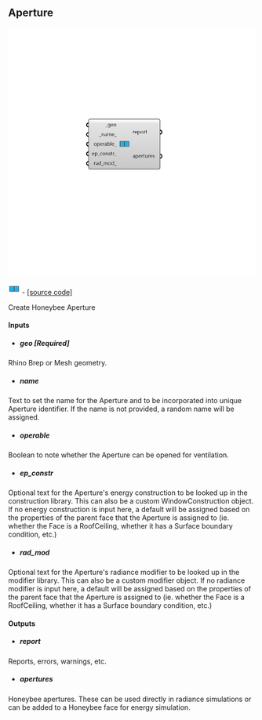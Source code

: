## Aperture

![](../../images/components/Aperture.png)

![](../../images/icons/Aperture.png) - [[source code]](https://github.com/ladybug-tools/honeybee-grasshopper-core/blob/master/ladybug_grasshopper/src//HB%20Aperture.py)


Create Honeybee Aperture 



#### Inputs
* ##### geo [Required]
Rhino Brep or Mesh geometry. 
* ##### name 
Text to set the name for the Aperture and to be incorporated into unique Aperture identifier. If the name is not provided, a random name will be assigned. 
* ##### operable 
Boolean to note whether the Aperture can be opened for ventilation. 
* ##### ep_constr 
Optional text for the Aperture's energy construction to be looked up in the construction library. This can also be a custom WindowConstruction object. If no energy construction is input here, a default will be assigned based on the properties of the parent face that the Aperture is assigned to (ie. whether the Face is a RoofCeiling, whether it has a Surface boundary condition, etc.) 
* ##### rad_mod 
Optional text for the Aperture's radiance modifier to be looked up in the modifier library. This can also be a custom modifier object. If no radiance modifier is input here, a default will be assigned based on the properties of the parent face that the Aperture is assigned to (ie. whether the Face is a RoofCeiling, whether it has a Surface boundary condition, etc.) 

#### Outputs
* ##### report
Reports, errors, warnings, etc. 
* ##### apertures
Honeybee apertures. These can be used directly in radiance simulations or can be added to a Honeybee face for energy simulation. 